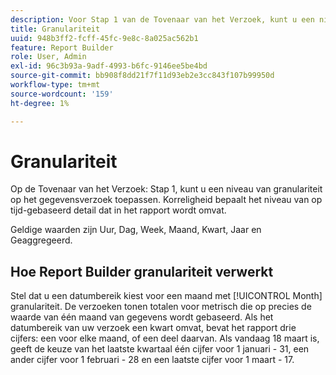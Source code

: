 ```yaml
---
description: Voor Stap 1 van de Tovenaar van het Verzoek, kunt u een niveau van granulariteit op het gegevensverzoek toepassen. Korreligheid bepaalt het niveau van op tijd-gebaseerd detail dat in het rapport wordt omvat.
title: Granulariteit
uuid: 948b3ff2-fcff-45fc-9e8c-8a025ac562b1
feature: Report Builder
role: User, Admin
exl-id: 96c3b93a-9adf-4993-b6fc-9146ee5be4bd
source-git-commit: bb908f8dd21f7f11d93eb2e3cc843f107b99950d
workflow-type: tm+mt
source-wordcount: '159'
ht-degree: 1%

---
```


# Granulariteit

Op de Tovenaar van het Verzoek: Stap 1, kunt u een niveau van granulariteit op het gegevensverzoek toepassen. Korreligheid bepaalt het niveau van op tijd-gebaseerd detail dat in het rapport wordt omvat.

Geldige waarden zijn Uur, Dag, Week, Maand, Kwart, Jaar en Geaggregeerd.

## Hoe Report Builder granulariteit verwerkt

Stel dat u een datumbereik kiest voor een maand met [!UICONTROL Month] granulariteit. De verzoeken tonen totalen voor metrisch die op precies de waarde van één maand van gegevens wordt gebaseerd. Als het datumbereik van uw verzoek een kwart omvat, bevat het rapport drie cijfers: een voor elke maand, of een deel daarvan. Als vandaag 18 maart is, geeft de keuze van het laatste kwartaal één cijfer voor 1 januari - 31, een ander cijfer voor 1 februari - 28 en een laatste cijfer voor 1 maart - 17.
